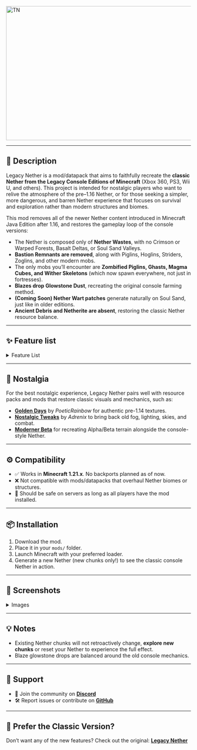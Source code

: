 <img width="1539" height="365" alt="TN" src="https://github.com/user-attachments/assets/9fbd7894-9ad4-4282-87a2-f5517b6c1559" />

---

## 📖 Description

Legacy Nether is a mod/datapack that aims to faithfully recreate the **classic Nether from the Legacy Console Editions of Minecraft** (Xbox 360, PS3, Wii U, and others). This project is intended for nostalgic players who want to relive the atmosphere of the pre–1.16 Nether, or for those seeking a simpler, more dangerous, and barren Nether experience that focuses on survival and exploration rather than modern structures and biomes.

This mod removes all of the newer Nether content introduced in Minecraft Java Edition after 1.16, and restores the gameplay loop of the console versions:

* The Nether is composed only of **Nether Wastes**, with no Crimson or Warped Forests, Basalt Deltas, or Soul Sand Valleys.
* **Bastion Remnants are removed**, along with Piglins, Hoglins, Striders, Zoglins, and other modern mobs.
* The only mobs you’ll encounter are **Zombified Piglins, Ghasts, Magma Cubes, and Wither Skeletons** (which now spawn everywhere, not just in fortresses).
* **Blazes drop Glowstone Dust**, recreating the original console farming method.
* **(Coming Soon) Nether Wart patches** generate naturally on Soul Sand, just like in older editions.
* **Ancient Debris and Netherite are absent**, restoring the classic Nether resource balance.


---

## ✨ Feature list

<details>
<summary>Feature List</summary>

## Key:
✅ - Implemented

☑️ - Planned

❌ - Not Implemented

|**Feature**|Implemented|Planned|
|-|-|-|
|Nether Wastes only (with soul sand & gravel patches)|✅|☑️|
|Bastion Remnants removed|✅|☑️|
|Classic mobs only (Zombified Piglins, Ghasts, Magma Cubes)|✅|☑️|
|Wither Skeletons spawn everywhere|✅|☑️|
|Nether Wart generates on Soul Sand|❌|☑️|
|Blazes drop 0–2 Glowstone Dust|✅|☑️|
|No modern biomes (Crimson/Warped Forest, Soul Sand Valley, Basalt Deltas)|✅|☑️|
|Remove Ancient Debris / Netherite|✅|☑️|
|Disable newer advancements|✅|☑️|
|Remove other Nether structures (ruined portals, etc.)|✅|☑️|

</details>

---

## 🌌 Nostalgia

For the best nostalgic experience, Legacy Nether pairs well with resource packs and mods that restore classic visuals and mechanics, such as:

* [**Golden Days**](https://github.com/PoeticRainbow/golden-days/releases) by *PoeticRainbow* for authentic pre-1.14 textures.
* [**Nostalgic Tweaks**](https://modrinth.com/mod/nostalgic-tweaks) by *Adrenix* to bring back old fog, lighting, skies, and combat.
* [**Moderner Beta**](https://modrinth.com/mod/moderner-beta) for recreating Alpha/Beta terrain alongside the console-style Nether.

---

## ⚙️ Compatibility

* ✅ Works in **Minecraft 1.21.x**. No backports planned as of now.
* ❌ Not compatible with mods/datapacks that overhaul Nether biomes or structures.
* 🔧 Should be safe on servers as long as all players have the mod installed.

---

## 📦 Installation

1. Download the mod.
2. Place it in your `mods/` folder.
3. Launch Minecraft with your preferred loader.
4. Generate a new Nether (new chunks only!) to see the classic console Nether in action.

---

## 📸 Screenshots

<details>
<summary>Images</summary>

<img width="1920" height="1081" alt="2025-09-10_14 25 10" src="https://github.com/user-attachments/assets/67b38da1-bd4f-4990-8c5b-7ca2c262dd18" />
<img width="1920" height="1081" alt="2025-09-10_14 25 28" src="https://github.com/user-attachments/assets/0cfb724d-5998-4a02-8b1a-b2ec4a977791" />
<img width="1920" height="1081" alt="2025-09-10_14 25 59" src="https://github.com/user-attachments/assets/66f4e391-8051-4eda-a89e-9a30b39b2a5e" />
<img width="1920" height="1081" alt="2025-09-10_14 26 42" src="https://github.com/user-attachments/assets/cf738eb7-78fc-40d9-9bf1-9a66f3e24743" />
<img width="1920" height="1081" alt="2025-09-10_15 56 58" src="https://github.com/user-attachments/assets/32f3587e-fb37-41a5-8ea0-2ef72bcb0b3a" />

</details>

---

## 💡 Notes

* Existing Nether chunks will not retroactively change, **explore new chunks** or reset your Nether to experience the full effect.
* Blaze glowstone drops are balanced around the old console mechanics.

---

## 🤝 Support

* 💬 Join the community on [**Discord**](https://discord.com/invite/uhmuVmk2ut)
* 🛠️ Report issues or contribute on [**GitHub**](https://github.com/Pigzone00/Legacy-Nether)

---

## 🔄 Prefer the Classic Version?

Don’t want any of the new features? Check out the original:
[**Legacy Nether**](https://modrinth.com/datapack/legacy-nether-modrinth)

